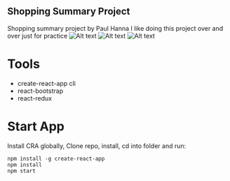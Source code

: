 ## Shopping Summary Project

Shopping summary project by Paul Hanna
I like doing this project over and over just for practice
![Alt text](https://monosnap.com/image/yTLnJcL4OKpoC1X7cnZWzrdSaRjGLO)
![Alt text](https://monosnap.com/image/irShMiVk2rWjAHKLU2y93AsgGoiDUi)
![Alt text](https://monosnap.com/image/vCgVYVyax2EO139QWbs3dapyySAIHC)

# Tools
* create-react-app cli
* react-bootstrap
* react-redux
# Start App

Install CRA globally, Clone repo, install, cd into folder and run:
```git
npm install -g create-react-app
npm install
npm start
```
